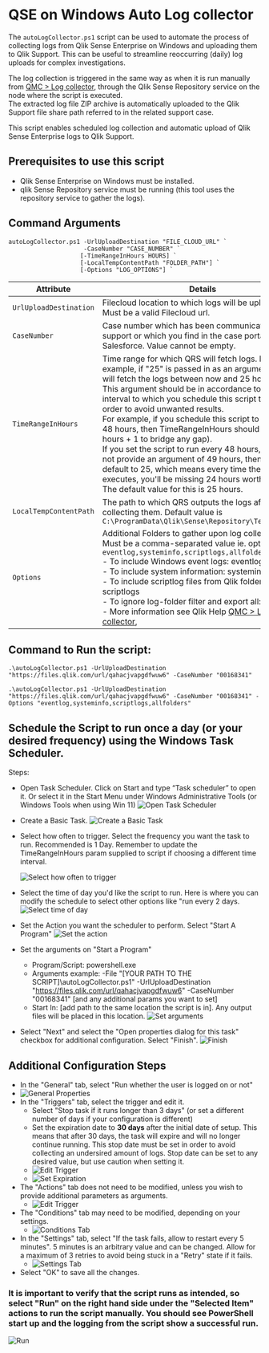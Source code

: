 # QSE on Windows Auto Log collector

The `autoLogCollector.ps1` script can be used to automate the process of collecting logs from Qlik Sense Enterprise on Windows and uploading them to Qlik Support. This can be useful to streamline reoccurring (daily) log uploads for complex investigations. 

The log collection is triggered in the same way as when it is run manually from [QMC > Log collector](https://help.qlik.com/en-US/sense-admin/Subsystems/DeployAdministerQSE/Content/Sense_DeployAdminister/QSEoW/Administer_QSEoW/Managing_QSEoW/log-collector.htm), through the Qlik Sense Repository service on the node where the script is executed.  
The extracted log file ZIP archive is automatically uploaded to the Qlik Support file share path referred to in the related support case. 

This script enables scheduled log collection and automatic upload of Qlik Sense Enterprise logs to Qlik Support.

## Prerequisites to use this script
- Qlik Sense Enterprise on Windows must be installed.
- qlik Sense Repository service must be running (this tool uses the repository service to gather the logs). 

## Command Arguments
```
autoLogCollector.ps1 -UrlUploadDestination "FILE_CLOUD_URL" `
                     -CaseNumber "CASE_NUMBER" `
                    [-TimeRangeInHours HOURS] `
                    [-LocalTempContentPath "FOLDER_PATH"] `
                    [-Options "LOG_OPTIONS"] `
```

| Attribute                | Details                                          |
|---                       | ----       |
| `UrlUploadDestination`   | Filecloud location to which logs will be uploaded. Must be a valid Filecloud url. |
| `CaseNumber`             | Case number which has been communicated by support or which you find in the case portal in Salesforce. Value cannot be empty. |
| `TimeRangeInHours`       | Time range for which QRS will fetch logs. For example, if "25" is passed in as an argument, QRS will fetch the logs between now and 25 hours ago. <BR/> This argument should be in accordance to the time interval to which you schedule this script to run in order to avoid unwanted results. <BR/> For example, if you schedule this script to run every 48 hours, then TimeRangeInHours should be 49 (48 hours + 1 to bridge any gap). <BR/> If you set the script to run every 48 hours, and do not provide an argument of 49 hours, then it will default to 25, which means every time the script executes, you'll be missing 24 hours worth of logs. The default value for this is 25 hours. |
| `LocalTempContentPath`   | The path to which QRS outputs the logs after collecting them. Default value is `C:\ProgramData\Qlik\Sense\Repository\TempContent\` |
| `Options`                | Additional Folders to gather upon log collection. Must be a comma-separated value ie. options: `eventlog,systeminfo,scriptlogs,allfolders` <BR/>- To include Windows event logs: eventlog <BR/> - To include system information: systeminfo <BR/> - To include scriptlog files from Qlik folders: scriptlogs  <BR/> - To ignore log-folder filter and export all: allfolders  <BR/>  - More information see Qlik Help [QMC > Log collector](https://help.qlik.com/en-US/sense-admin/Subsystems/DeployAdministerQSE/Content/Sense_DeployAdminister/QSEoW/Administer_QSEoW/Managing_QSEoW/log-collector.htm),|

## Command to Run the script:
```
.\autoLogCollector.ps1 -UrlUploadDestination "https://files.qlik.com/url/qahacjvapgdfwuw6" -CaseNumber "00168341"
```
```
.\autoLogCollector.ps1 -UrlUploadDestination "https://files.qlik.com/url/qahacjvapgdfwuw6" -CaseNumber "00168341" -Options "eventlog,systeminfo,scriptlogs,allfolders"
```

## Schedule the Script to run once a day (or your desired frequency) using the Windows Task Scheduler.
Steps:
- Open Task Scheduler. Click on Start and type “Task scheduler” to open it. Or select it in the Start Menu under Windows Administrative Tools (or Windows Tools when using Win 11)
  ![Open Task Scheduler](/images/1.png "Open Task Scheduler")
- Create a Basic Task.
![Create a Basic Task](/images/2.png "Create a Basic Task")
- Select how often to trigger. Select the frequency you want the task to run. Recommended is 1 Day. Remember to update the TimeRangeInHours param supplied to script if choosing a different time interval.

  ![Select how often to trigger](/images/3.png "Select how often to trigger")
- Select the time of day you'd like the script to run. Here is where you can modify the schedule to select other options like "run every 2 days.
  ![Select time of day](/images/4.png "Select time of day to run")
- Set the Action you want the scheduler to perform. Select "Start A Program"
  ![Set the action](/images/5.png "Set the action")
- Set the arguments on "Start a Program"
    - Program/Script: powershell.exe
    - Arguments example: -File "[YOUR PATH TO THE SCRIPT]\autoLogCollector.ps1" -UrlUploadDestination "https://files.qlik.com/url/qahacjvapgdfwuw6" -CaseNumber "00168341" [and any additional params you want to set]
    - Start In: [add path to the same location the script is in]. Any output files will be placed in this location.
![Set arguments](/images/6.png "Set the action")

- Select "Next" and select the "Open properties dialog for this task" checkbox for additional configuration. Select "Finish".
![Finish](/images/7.png "Finish")


## Additional Configuration Steps
- In the "General" tab, select "Run whether the user is logged on or not"
- ![General Properties](/images/8.png "General Properties")
- In the "Triggers" tab, select the trigger and edit it.
    - Select "Stop task if it runs longer than 3 days" (or set a different number of days if your configuration is different)
    - Set the expiration date to **30 days** after the initial date of setup. This means that after 30 days, the task will expire and will no longer continue running. This stop date must be set in order to avoid collecting an undersired amount of logs. Stop date can be set to any desired value, but use caution when setting it.
    -  ![Edit Trigger](/images/9.png "Edit Trigger")
    -  ![Set Expiration](/images/10.png "Set Expiration")
- The "Actions" tab does not need to be modified, unless you wish to provide additional parameters as arguments.
    -  ![Edit Trigger](/images/11.png "Edit Trigger")
- The "Conditions" tab may need to be modified, depending on your settings.
    -  ![Conditions Tab](/images/12.png "Conditions Tab")
- In the "Settings" tab, select "If the task fails, allow to restart every 5 minutes". 5 minutes is an arbitrary value and can be changed. Allow for a maximum of 3 retries to avoid being stuck in a "Retry" state if it fails.
    -  ![Settings Tab](/images/13.png "Settings Tab")
- Select "OK" to save all the changes. 

### It is important to verify that the script runs as intended, so select "Run" on the right hand side under the "Selected Item" actions to run the script manually. You should see PowerShell start up and the logging from the script show a successful run.
![Run](/images/14.png "Run")
